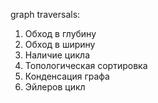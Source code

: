 graph traversals:
1. Обход в глубину
2. Обход в ширину
3. Наличие цикла
4. Топологическая сортировка
5. Конденсация графа
6. Эйлеров цикл


   
